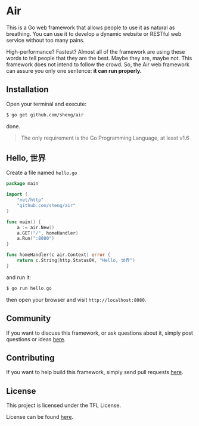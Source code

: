 # Air

This is a Go web framework that allows people to use it as natural as breathing. You can use it to develop a dynamic website or RESTful web service without too many pains.

High-performance? Fastest? Almost all of the framework are using these words to tell people that they are the best. Maybe they are, maybe not. This framework does not intend to follow the crowd. So, the Air web framework can assure you only one sentence: **it can run properly.**

## Installation

Open your terminal and execute:

```bash
$ go get github.com/sheng/air
```

done.

> The only requirement is the Go Programming Language, at least v1.6

## Hello, 世界

Create a file named `hello.go`

```go
package main

import (
	"net/http"
	"github.com/sheng/air"
)

func main() {
	a := air.New()
	a.GET("/", homeHandler)
	a.Run(":8080")
}

func homeHandler(c air.Context) error {
	return c.String(http.StatusOK, "Hello, 世界")
}
```

and run it:

```bash
$ go run hello.go
```

then open your browser and visit `http://localhost:8080`.

## Community

If you want to discuss this framework, or ask questions about it, simply post questions or ideas [here](https://github.com/sheng/air/issues).

## Contributing

If you want to help build this framework, simply send pull requests [here](https://github.com/sheng/air/pulls).

## License

This project is licensed under the TFL License.

License can be found [here](LICENSE).
